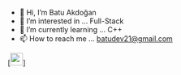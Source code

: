 - 👋 Hi, I’m Batu Akdoğan
- 👀 I’m interested in ... Full-Stack 
- 🌱 I’m currently learning ... C++
- 📫 How to reach me ... batudev21@gmail.com

[<img src="https://s18955.pcdn.co/wp-content/uploads/2018/02/github.png" width="25"/>]

<!---
BatuAkdogan/BatuAkdogan is a ✨ special ✨ repository because its `README.md` (this file) appears on your GitHub profile.
You can click the Preview link to take a look at your changes.
--->
